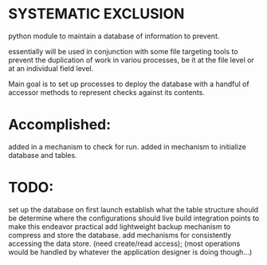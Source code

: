 # SYSTEMATIC EXCLUSION

python module to maintain a database of information to prevent.

essentially will be used in conjunction with some file targeting tools
to prevent the duplication of work in variou processes, be it at the file
level or at an individual field level.

Main goal is to set up processes to deploy the database with a handful
of accessor methods to represent checks against its contents.

# Accomplished:
added in a mechanism to check for run.
added in mechanism to initialize database and tables.


# TODO:
set up the database on first launch
establish what the table structure should be
determine where the configurations should live
build integration points to make this endeavor practical
add lightweight backup mechanism to compress and store the database.
add mechanisms for consistently accessing the data store. (need create/read access); (most operations would be handled by whatever the application designer is doing though...)

